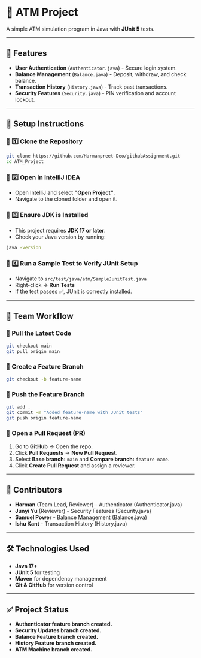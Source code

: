 # 🏦 ATM Project

A simple ATM simulation program in Java with **JUnit 5** tests.

---

## 🚀 Features
- **User Authentication** (`Authenticator.java`) - Secure login system.
- **Balance Management** (`Balance.java`) - Deposit, withdraw, and check balance.
- **Transaction History** (`History.java`) - Track past transactions.
- **Security Features** (`Security.java`) - PIN verification and account lockout.

---

## 🔧 Setup Instructions

### 📌 1️⃣ Clone the Repository
```bash
git clone https://github.com/Harmanpreet-Deo/githubAssignment.git
cd ATM_Project
```

### 📌 2️⃣ Open in IntelliJ IDEA
- Open IntelliJ and select **"Open Project"**.
- Navigate to the cloned folder and open it.

### 📌 3️⃣ Ensure JDK is Installed
- This project requires **JDK 17 or later**.
- Check your Java version by running:
```bash
java -version
```

### 📌 4️⃣ Run a Sample Test to Verify JUnit Setup
- Navigate to `src/test/java/atm/SampleJunitTest.java`
- Right-click → **Run Tests**
- If the test passes ✅, JUnit is correctly installed.

---

## 🌱 Team Workflow
### 📌 Pull the Latest Code
```bash
git checkout main
git pull origin main
```

### 📌 Create a Feature Branch
```bash
git checkout -b feature-name
```

### 📌 Push the Feature Branch
```bash
git add .
git commit -m "Added feature-name with JUnit tests"
git push origin feature-name
```

### 📌 Open a Pull Request (PR)
1. Go to **GitHub** → Open the repo.
2. Click **Pull Requests** → **New Pull Request**.
3. Select **Base branch:** `main` and **Compare branch:** `feature-name`.
4. Click **Create Pull Request** and assign a reviewer.

---

## 📜 Contributors
- **Harman** (Team Lead, Reviewer) - Authenticator (Authenticator.java)
- **Junyi Yu** (Reviewer) - Security Features (Security.java)
- **Samuel Power** - Balance Management (Balance.java)
- **Ishu Kant** - Transaction History (History.java)

---

## 🛠 Technologies Used
- **Java 17+**
- **JUnit 5** for testing
- **Maven** for dependency management
- **Git & GitHub** for version control

---

## ✅ Project Status
- **Authenticator feature branch created.**
- **Security Updates branch created.**
- **Balance Feature branch created.**
- **History Feature branch created.**
- **ATM Machine branch created.**

